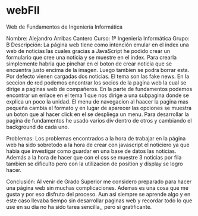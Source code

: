 # webFII
Web de Fundamentos de Ingeniería Informática

Nombre: Alejandro Arribas Cantero
Curso: 1º Ingeniería Informática
Grupo: B
Descripción: La página web tiene como intención emular en el index una web de noticias las cuales gracias a JavaScript 
he podido crear un formulario que cree una noticia y se muestre en el index. Para crearla simplemente habria que pinchar en el boton
de crear noticia que se encuentra justo encima de la imagen. Luego tambien se podra borrar esta. Por defecto vienen cargadas dos noticias.
El tema son las fake news. En la seccion de red podemos encontrar los socios de la pagina web la cual se dirige a paginas web de compañeros. En la parte de fundamentos podemos encontrar un enlace en el tema 1 que nos dirige a una subpagina donde se explica un poco la unidad.
El menu de navegacion al haacer la pagina mas pequeña cambia el formato y en lugar de aparecer las opciones se muestra un boton que al hacer click en el se despliega un menu.
Para desarrollar la pagina de fundamentos he usado varios div dentro de otros y cambiando el background de cada uno.

Problemas: Los problemas encontrados a la hora de trabajar en la página web ha sido sobretodo a la hora de crear con javascript el noticiero ya que habia que investigar como guardar en una base de datos las noticias. Además a la hora de hacer que con el css se muestre 3 noticias por fila tambien se dificulto pero con la utilizacion de position y display se logro hacer. 

Conclusión: Al venir de Grado Superior me considero preparado para hacer una página web sin muchas complicaciones. Ademas es una cosa que me gusta y por eso disfruto del proceso. Aun asi siempre se aprende algo y en este caso llevaba tiempo sin desarrollar paginas web y recordar todo lo que use en su día no ha sido tarea sencilla,, pero si gratificante. 